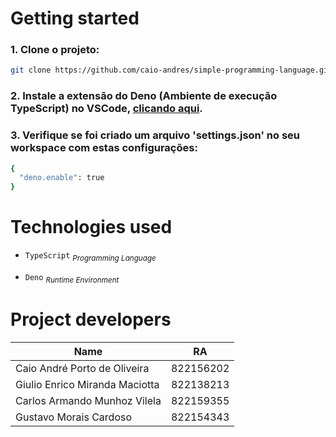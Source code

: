 # Getting started

### 1. Clone o projeto:

```bash
git clone https://github.com/caio-andres/simple-programming-language.git
```

### 2. Instale a extensão do Deno (Ambiente de execução TypeScript) no VSCode, [clicando aqui](https://marketplace.visualstudio.com/items?itemName=denoland.vscode-deno).

### 3. Verifique se foi criado um arquivo 'settings.json' no seu workspace com estas configurações:

```bash
{
  "deno.enable": true
}
```

# Technologies used

- `TypeScript` <sub>_Programming Language_</sub>

- `Deno` <sub>_Runtime Environment_</sub>

# Project developers

| Name                           | RA        |
| ------------------------------ | --------- |
| Caio André Porto de Oliveira   | 822156202 |
| Giulio Enrico Miranda Maciotta | 822138213 |
| Carlos Armando Munhoz Vilela   | 822159355 |
| Gustavo Morais Cardoso         | 822154343 |
